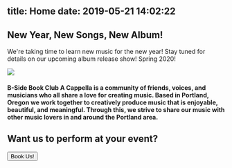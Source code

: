 title: Home
date: 2019-05-21 14:02:22
---
## New Year, New Songs, New Album!
We're taking time to learn new music for the new year! Stay tuned for details on our upcoming album release show! Spring 2020!


<img class="homeImg marginCenter z-depth-5" style="max-height: 550px;width: auto;max-width: 100%;" src="/img/bsidecollage.jpg">


#### B-Side Book Club A Cappella is a community of friends, voices, and musicians who all share a love for creating music. Based in Portland, Oregon we work together to creatively produce music that is enjoyable, beautiful, and meaningful. Through this, we strive to share our music with other music lovers in and around the Portland area.


<div class="center">

## Want us to perform at your event?

<p><a href="/contact/" class="center" style="color: white;">
	<button class="z-depth-2 btn">Book Us!</button>
</a></p>
</div>